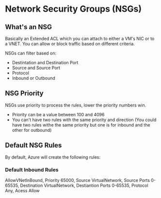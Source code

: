 # Network Security Groups (NSGs)
## What's an NSG
Basically an Extended ACL which you can attach to either a VM's NIC or to a VNET. You can allow or block traffic based on different criteria.

NSGs can filter based on:
- Destintation and Destination Port
- Source and Source Port
- Protocol
- Inbound or Outbound

## NSG Priority
NSGs use priority to process the rules, lower the priority numbers win.
- Priority can be a value between 100 and 4096
- You can't have two rules with the same priority and direction (You could have two rules withe the same priority but one is for inbound and the other for outbound)

## Default NSG Rules
By default, Azure will create the following rules:
### Default Inbound Rules
AllowVNetInBound, Priority 65000, Source VirtualNetwork, Source Ports 0-65535, Destination VirtualNetwork, Destiantion Ports 0-65535, Protocol Any, Acess Allow

